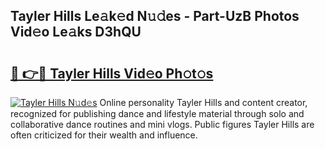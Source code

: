 ## Tayler Hills Le𝚊k𝚎d N𝚞𝚍es - Part-UzB Photos Vid𝚎o Le𝚊ks D3hQU

# <h2><a href="http://fbe66h.evod.top/?m=Tayler+Hills">🔗 👉🔴 Tayler Hills Vid𝚎o Ph𝚘t𝚘s</a></h2>

[![Tayler Hills N𝚞d𝚎s](https://i.imgur.com/8V9OHl7.gif)](http://fbe66h.evod.top/?m=Tayler+Hills)
Online personality Tayler Hills and content creator, recognized for publishing dance and lifestyle material through solo and collaborative dance routines and mini vlogs. Public figures Tayler Hills are often criticized for their wealth and influence. 
